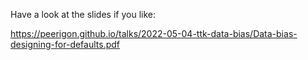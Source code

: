 Have a look at the slides if you like:

https://peerigon.github.io/talks/2022-05-04-ttk-data-bias/Data-bias-designing-for-defaults.pdf
